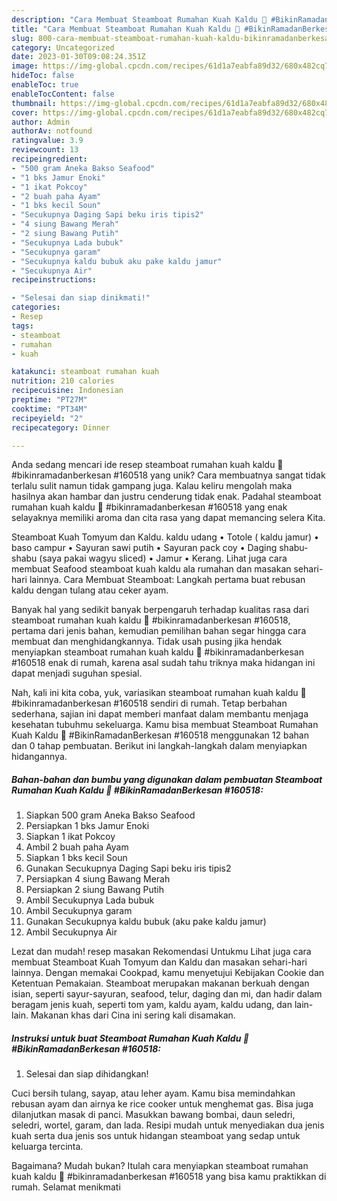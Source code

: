 ```yaml
---
description: "Cara Membuat Steamboat Rumahan Kuah Kaldu 🍜 #BikinRamadanBerkesan #160518 yang Lezat"
title: "Cara Membuat Steamboat Rumahan Kuah Kaldu 🍜 #BikinRamadanBerkesan #160518 yang Lezat"
slug: 800-cara-membuat-steamboat-rumahan-kuah-kaldu-bikinramadanberkesan-160518-yang-lezat
category: Uncategorized
date: 2023-01-30T09:08:24.351Z
image: https://img-global.cpcdn.com/recipes/61d1a7eabfa89d32/680x482cq70/steamboat-rumahan-kuah-kaldu-bikinramadanberkesan-160518-foto-resep-utama.jpg
hideToc: false
enableToc: true
enableTocContent: false
thumbnail: https://img-global.cpcdn.com/recipes/61d1a7eabfa89d32/680x482cq70/steamboat-rumahan-kuah-kaldu-bikinramadanberkesan-160518-foto-resep-utama.jpg
cover: https://img-global.cpcdn.com/recipes/61d1a7eabfa89d32/680x482cq70/steamboat-rumahan-kuah-kaldu-bikinramadanberkesan-160518-foto-resep-utama.jpg
author: Admin
authorAv: notfound
ratingvalue: 3.9
reviewcount: 13
recipeingredient:
- "500 gram Aneka Bakso Seafood"
- "1 bks Jamur Enoki"
- "1 ikat Pokcoy"
- "2 buah paha Ayam"
- "1 bks kecil Soun"
- "Secukupnya Daging Sapi beku iris tipis2"
- "4 siung Bawang Merah"
- "2 siung Bawang Putih"
- "Secukupnya Lada bubuk"
- "Secukupnya garam"
- "Secukupnya kaldu bubuk aku pake kaldu jamur"
- "Secukupnya Air"
recipeinstructions:

- "Selesai dan siap dinikmati!"
categories:
- Resep
tags:
- steamboat
- rumahan
- kuah

katakunci: steamboat rumahan kuah 
nutrition: 210 calories
recipecuisine: Indonesian
preptime: "PT27M"
cooktime: "PT34M"
recipeyield: "2"
recipecategory: Dinner

---
```





Anda sedang mencari ide resep steamboat rumahan kuah kaldu 🍜 #bikinramadanberkesan #160518 yang unik? Cara membuatnya sangat tidak terlalu sulit namun tidak gampang juga. Kalau keliru mengolah maka hasilnya akan hambar dan justru cenderung tidak enak. Padahal steamboat rumahan kuah kaldu 🍜 #bikinramadanberkesan #160518 yang enak selayaknya memiliki aroma dan cita rasa yang dapat memancing selera Kita.





Steamboat Kuah Tomyum dan Kaldu. kaldu udang • Totole ( kaldu jamur) • baso campur • Sayuran sawi putih • Sayuran pack coy • Daging shabu-shabu (saya pakai wagyu sliced) • Jamur • Kerang. Lihat juga cara membuat Seafood steamboat kuah kaldu ala rumahan dan masakan sehari-hari lainnya. Cara Membuat Steamboat: Langkah pertama buat rebusan kaldu dengan tulang atau ceker ayam.

Banyak hal yang sedikit banyak berpengaruh terhadap kualitas rasa dari steamboat rumahan kuah kaldu 🍜 #bikinramadanberkesan #160518, pertama dari jenis bahan, kemudian pemilihan bahan segar hingga cara membuat dan menghidangkannya. Tidak usah pusing jika hendak menyiapkan steamboat rumahan kuah kaldu 🍜 #bikinramadanberkesan #160518 enak di rumah, karena asal sudah tahu triknya maka hidangan ini dapat menjadi suguhan spesial.






Nah, kali ini kita coba, yuk, variasikan steamboat rumahan kuah kaldu 🍜 #bikinramadanberkesan #160518 sendiri di rumah. Tetap berbahan sederhana, sajian ini dapat memberi manfaat dalam membantu menjaga kesehatan tubuhmu sekeluarga. Kamu bisa membuat Steamboat Rumahan Kuah Kaldu 🍜 #BikinRamadanBerkesan #160518 menggunakan 12 bahan dan 0 tahap pembuatan. Berikut ini langkah-langkah dalam menyiapkan hidangannya.

<!--inarticleads1-->

##### Bahan-bahan dan bumbu yang digunakan dalam pembuatan Steamboat Rumahan Kuah Kaldu 🍜 #BikinRamadanBerkesan #160518:

1. Siapkan 500 gram Aneka Bakso Seafood
1. Persiapkan 1 bks Jamur Enoki
1. Siapkan 1 ikat Pokcoy
1. Ambil 2 buah paha Ayam
1. Siapkan 1 bks kecil Soun
1. Gunakan Secukupnya Daging Sapi beku iris tipis2
1. Persiapkan 4 siung Bawang Merah
1. Persiapkan 2 siung Bawang Putih
1. Ambil Secukupnya Lada bubuk
1. Ambil Secukupnya garam
1. Gunakan Secukupnya kaldu bubuk (aku pake kaldu jamur)
1. Ambil Secukupnya Air


Lezat dan mudah! resep masakan Rekomendasi Untukmu Lihat juga cara membuat Steamboat Kuah Tomyum dan Kaldu dan masakan sehari-hari lainnya. Dengan memakai Cookpad, kamu menyetujui Kebijakan Cookie dan Ketentuan Pemakaian. Steamboat merupakan makanan berkuah dengan isian, seperti sayur-sayuran, seafood, telur, daging dan mi, dan hadir dalam beragam jenis kuah, seperti tom yam, kaldu ayam, kaldu udang, dan lain-lain. Makanan khas dari Cina ini sering kali disamakan. 

<!--inarticleads2-->

##### Instruksi untuk buat Steamboat Rumahan Kuah Kaldu 🍜 #BikinRamadanBerkesan #160518:


1. Selesai dan siap dihidangkan!

Cuci bersih tulang, sayap, atau leher ayam. Kamu bisa memindahkan rebusan ayam dan airnya ke rice cooker untuk menghemat gas. Bisa juga dilanjutkan masak di panci. Masukkan bawang bombai, daun seledri, seledri, wortel, garam, dan lada. Resipi mudah untuk menyediakan dua jenis kuah serta dua jenis sos untuk hidangan steamboat yang sedap untuk keluarga tercinta. 

Bagaimana? Mudah bukan? Itulah cara menyiapkan steamboat rumahan kuah kaldu 🍜 #bikinramadanberkesan #160518 yang bisa kamu praktikkan di rumah. Selamat menikmati
